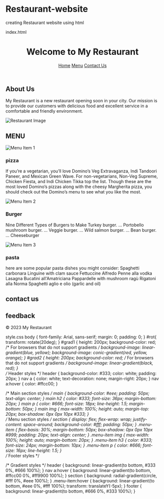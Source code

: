 # Restaurant-website
creating Restaurant website using html

index.html
<!DOCTYPE html> 
<html> 
<head> 
    <link rel="stylesheet" href="style.css"> 
 <title>My Restaurant</title> 
</head> 
<body> 
 <header> 
  <h1>Welcome to My Restaurant</h1> 
  <nav> 
   <a href="#h1">Home</a> 
   <a href="#m1">Menu</a> 
   <a href="#c1">Contact Us</a> 
  </nav> 
 </header> 
  
 <main> 
<div id="grad2">  
  <h2>About Us</h2></div> 
  <p>My Restaurant is a new restaurant opening soon in your city. Our 
mission is to provide our customers with delicious food and excellent service in a 
comfortable and friendly environment.</p> 
  <img src="restobar.jpg" alt="Restaurant Image"> 
</div> 
 </main>  
 <h2 id="m1">MENU</h2 
 <section> 
  <div class="menu-item"> 
   <img src="pizza.jpg" alt="Menu Item 1"> 
   <h3>pizza</h3> 
   <p>If you’re a vegetarian, you’ll love Domino’s Veg Extravaganza, 
Indi Tandoori Paneer, and Mexican Green Wave. For non-vegetarians, Non-Veg 
Supreme, Chicken Fiesta, and Indi Chicken Tikka top the list. Though these are the 
most loved Domino’s pizzas along with the cheesy Margherita pizza, you should check 
out the Domino’s menu to see what you like the most.</p> 
  </div> 
  <div class="menu-item"> 
   <img src="burger.jpg" alt="Menu Item 2"> 
   <h3>Burger</h3> 
   <p>Nine Different Types of Burgers to Make 
Turkey burger. ... 
Portobello mushroom burger. ... 
Veggie burger. ... 
Wild salmon burger. ... 
Bean burger. ... 
Cheeseburger</p> 
  </div> 
  <div class="menu-item"> 
   <img src="pasta.jpg" alt="Menu Item 3"> 
   <h3>pasta</h3> 
   <p> here are some popular pasta dishes you might consider:  
Spaghetti carbonara 
Linguine with clam sauce 
Fettuccine Alfredo 
Penne alla vodka 
Lasagna 
Bucatini all'Amatriciana 
Pappardelle with mushroom ragù 
Rigatoni alla Norma 
Spaghetti aglio e olio (garlic and oil)</p> 
  </div> 
 </section>    
    
<section> 
<div id="grad1">  
<h1 id="c1"> contact us</h1>   
</div> 
<div id="rot"> 
<h1> feedback</h1></div> 
</section>  
<footer> 
  <p>&copy; 2023 My Restaurant</p> 
 </footer> 
  
</body> 
</html>

style.css
body { 
 font-family: Arial, sans-serif; 
 margin: 0; 
 padding: 0; 
} 
#rot{ 
  transform: rotate(20deg); 
} 
#grad1 { 
  height: 200px; 
  background-color: red; /* For browsers that do not support gradients */ 
  background-image: linear-gradient(blue, yellow); 
background-image: conic-gradient(red, yellow, orange); 
} 
#grad2 { 
  height: 200px; 
  background-color: red; /* For browsers that do not support gradients */ 
  background-image: linear-gradient(black, red); 
}  
/* Header styles */ 
header { 
 background-color: #333; 
 color: white; 
 padding: 20px; 
} 
nav a { 
 color: white; 
 text-decoration: none; 
 margin-right: 20px; 
} 
nav a:hover { 
 color: #ffcc00; 
} 
 
/* Main section styles */ 
main { 
 background-color: #eee; 
 padding: 50px; 
 text-align: center; 
} 
main h2 { 
 color: #333; 
 font-size: 36px; 
 margin-bottom: 20px; 
} 
main p { 
 color: #666; 
 font-size: 18px; 
 line-height: 1.5; 
 margin-bottom: 50px; 
} 
main img { 
 max-width: 100%; 
 height: auto; 
 margin-top: 20px; 
 box-shadow: 0px 0px 10px #333; 
}  
/* Menu section styles */ 
section { 
 display: flex; 
 flex-wrap: wrap; 
 justify-content: space-around; 
 background-color: #fff; 
 padding: 50px; 
} 
.menu-item { 
 flex-basis: 30%; 
 margin-bottom: 50px; 
 box-shadow: 0px 0px 10px #999; 
 padding: 20px; 
 text-align: center; 
} 
.menu-item img { 
 max-width: 100%; 
 height: auto; 
 margin-bottom: 20px; 
} 
.menu-item h3 { 
 color: #333; 
 font-size: 24px; 
 margin-bottom: 10px; 
} 
.menu-item p { 
 color: #666; 
 font-size: 16px; 
 line-height: 1.5; 
}  
/* Footer styles */ 

/* Gradient styles */ 
header { 
 background: linear-gradient(to bottom, #333 0%, #666 100%); 
} 
nav a:hover { 
 background: linear-gradient(to bottom, #ffcc00 0%, #ff9900 100%); 
} 
section { 
 background: radial-gradient(circle, #fff 0%, #eee 100%); 
} 
.menu-item:hover { 
 background: linear-gradient(to bottom, #eee 0%, #fff 100%); 
 transform: translateY(-5px); 
} 
footer { 
 background: linear-gradient(to bottom, #666 0%, #333 100%); 
}  
